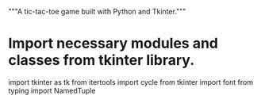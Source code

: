 """A tic-tac-toe game built with Python and Tkinter."""


# Import necessary modules and classes from tkinter library.
import tkinter as tk
from itertools import cycle
from tkinter import font
from typing import NamedTuple
